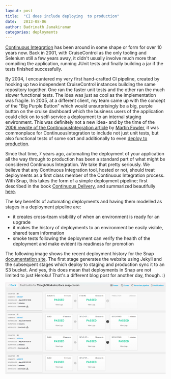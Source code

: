 ```yaml
---
layout: post
title:  "CI does include deploying  to production"
date:   2013-08-06
author: Badrinath Janakiraman
categories: deployments
---
```


[Continuous Integration]( http://www.thoughtworks.com/continuous-integration) has been around in some shape or form for over 10 years now. Back in 2001, with CruiseControl as the only tooling and Selenium still a few years away, it didn't usually involve much more than compiling the application, running JUnit tests and finally building a jar if the tests finished successfully.

By 2004, I encountered my very first hand-crafted CI pipeline, created by hooking up two independent CruiseControl instances building the same repository together. One ran the faster unit tests and the other ran the much slower functional tests. The idea was just as cool as the implementation was fragile. In 2005, at a different client, my team came up with the concept of the "Big Purple Button" which would unsurprisingly be a big, purple button on the cruise dashboard which the business users of the application could click on to self-service a deployment to an internal staging environment. This was definitely not a new idea- and by the time of the [2006 rewrite of the ContinuousIntegration article](http://martinfowler.com/articles/continuousIntegration.html) by [Martin Fowler](http://martinfowler.com/), it was commonplace for ContinuousIntegration to include not just unit tests, but also functional tests of some sort and additionally to even [deploy to production](http://martinfowler.com/articles/continuousIntegration.html#AutomateDeployment "continuous-integration martin-fowler automate-deployments").

Since that time, 7 years ago, automating the deployment of your application all the way through to production has been a standard part of what might be considered Continuous Integration. We take that pretty seriously. We believe that any Continuous Integration tool, hosted or not, should treat deployments as a first class member of the Continuous Integration process. With Snap, this takes the form of a simple deployment pipeline; first described in the book [Continuous Delivery](http://www.amazon.com/gp/product/0321601912?ie=UTF8&tag=martinfowlerc-20&linkCode=as2&camp=1789&creative=9325&creativeASIN=0321601912), and summarized beautifully [here](http://martinfowler.com/bliki/DeploymentPipeline.html).

The key benefits of automating deployments and having them modelled as stages in a deployment pipeline are:
* it creates cross-team visibility of when an environment is ready for an upgrade
* it makes the history of deployments to an environment be easily visible, shared team information
* smoke tests following the deployment can verify the health of the deployment and make evident its readiness for promotion

The following image shows the recent deployment history for the Snap [documentation site](http://docs.snap-ci.com). The first stage generates the website using Jekyll and the subsequent stages which deploy to staging and production sync it to an S3 bucket. And yes, this does mean that deployments in Snap are not limited to just Heroku! That's a different blog post for another day, though. :)

<img src="/assets/images/screenshots/deployment-history@2x.png" />
